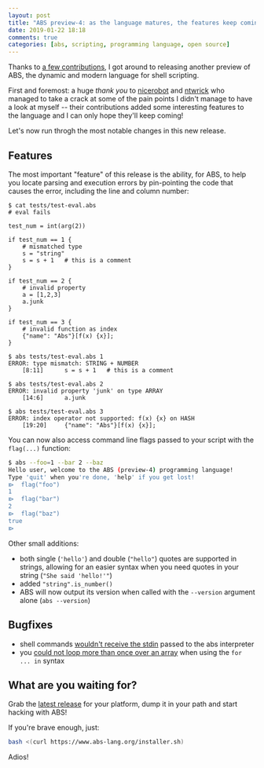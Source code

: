 ```yaml
---
layout: post
title: "ABS preview-4: as the language matures, the features keep coming!"
date: 2019-01-22 18:18
comments: true
categories: [abs, scripting, programming language, open source]
---
```


Thanks to [a few contributions](https://github.com/abs-lang/abs/graphs/contributors),
I got around to releasing another preview of ABS, the dynamic and modern
language for shell scripting.

<!-- more -->

First and foremost: a huge *thank you* to [nicerobot](https://github.com/nicerobot)
and [ntwrick](https://github.com/ntwrick) who managed to take a crack at some of
the pain points I didn't manage to have a look at myself -- their contributions
added some interesting features to the language and I can only hope they'll keep
coming!

Let's now run throgh the most notable changes in this new release.

## Features

The most important "feature" of this release is the ability, for ABS, to help
you locate parsing and execution errors by pin-pointing the code that causes
the error, including the line and column number:

```
$ cat tests/test-eval.abs 
# eval fails

test_num = int(arg(2))

if test_num == 1 {
    # mismatched type
    s = "string"
    s = s + 1   # this is a comment
}

if test_num == 2 {
    # invalid property
    a = [1,2,3]
    a.junk
}

if test_num == 3 {
    # invalid function as index
    {"name": "Abs"}[f(x) {x}];  
}

$ abs tests/test-eval.abs 1
ERROR: type mismatch: STRING + NUMBER
	[8:11]	    s = s + 1   # this is a comment

$ abs tests/test-eval.abs 2
ERROR: invalid property 'junk' on type ARRAY
	[14:6]	    a.junk

$ abs tests/test-eval.abs 3
ERROR: index operator not supported: f(x) {x} on HASH
	[19:20]	    {"name": "Abs"}[f(x) {x}];
```

You can now also access command line flags passed to your script
with the `flag(...)` function:

``` bash
$ abs --foo=1 --bar 2 --baz
Hello user, welcome to the ABS (preview-4) programming language!
Type 'quit' when you're done, 'help' if you get lost!
⧐  flag("foo")
1
⧐  flag("bar")
2
⧐  flag("baz")
true
⧐  
```

Other small additions:

* both single (`'hello'`) and double (`"hello"`) quotes are supported in strings,
allowing for an easier syntax when you need quotes in your string (`"She said 'hello!'"`)
* added `"string".is_number()`
* ABS will now output its version when called with the `--version` argument alone (`abs --version`)

## Bugfixes

* shell commands [wouldn't receive the stdin](https://github.com/abs-lang/abs/pull/113) passed to the abs interpreter
* you [could not loop more than once over an array](https://github.com/abs-lang/abs/issues/112) when using the `for ... in` syntax

## What are you waiting for?

Grab the [latest release](https://github.com/abs-lang/abs/releases/tag/preview-4) for your platform,
dump it in your path and start hacking with ABS!

If you're brave enough, just:

``` bash
bash <(curl https://www.abs-lang.org/installer.sh)
```

Adios!